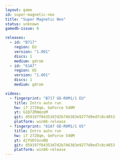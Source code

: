 ```yaml
---
layout: game
id: super-magnetic-neo
title: "Super Magnetic Neo"
status: unknown
gamedb-issue: 0

releases:
  - id: "B717"
    region: EU
    version: "1.001"
    discs: 1
    medium: gdrom
  - id: "61A7"
    region: US
    version: "1.001"
    discs: 1
    medium: gdrom

videos:
  - fingerprint: "B717 GD-ROM1/1 EU"
    title: Intro auto run
    hw: i7 2720qm, GeForce 540M
    yt: G1Q7ZRNmzeM
    git: d59197f84353d7d2b746383e9277d9ed7c8c4053
    platform: win86-release
  - fingerprint: "61A7 GD-ROM1/1 US"
    title: Intro auto run
    hw: i7 2720qm, GeForce 540M
    yt: djYUUlGvvBQ
    git: d59197f84353d7d2b746383e9277d9ed7c8c4053
    platform: win86-release
---
```

